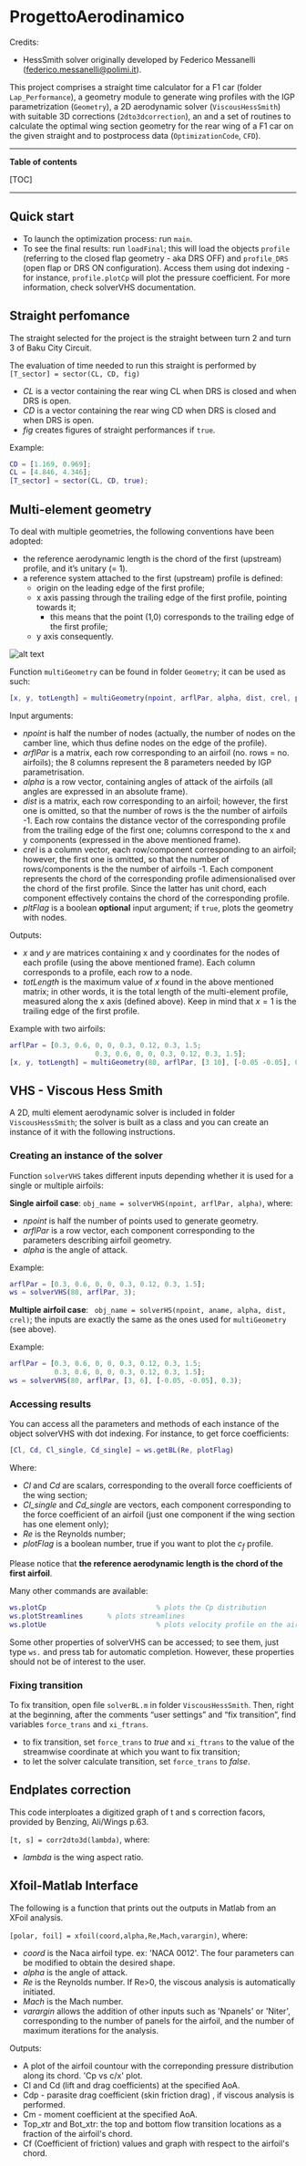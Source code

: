 # ProgettoAerodinamico

Credits:

- HessSmith solver originally developed by Federico Messanelli (federico.messanelli@polimi.it).

This project comprises a straight time calculator for a F1 car (folder `Lap_Performance`), a geometry module to generate wing profiles with the IGP parametrization (`Geometry`), a 2D aerodynamic solver (`ViscousHessSmith`) with suitable 3D corrections (`2dto3dcorrection`), an and a set of routines to calculate the optimal wing section geometry for the rear wing of a F1 car on the given straight and to postprocess data (`OptimizationCode`, `CFD`).



---

__Table of contents__

[TOC]

---



## Quick start

- To launch the optimization process: run `main`.
- To see the final results: run `loadFinal`; this will load the objects `profile` (referring to the closed flap geometry - aka DRS OFF) and `profile_DRS` (open flap or DRS ON configuration). Access them using dot indexing - for instance,  `profile.plotCp` will plot the pressure coefficient. For more information, check solverVHS documentation. 



## Straight perfomance

The straight selected for the project is the straight between turn 2 and turn 3 of Baku City Circuit.

The evaluation of time needed to run this straight is performed by ```[T_sector] = sector(CL, CD, fig)```

- _CL_ is a vector containing the rear wing CL when DRS is closed and when DRS is open.
- _CD_ is a vector containing the rear wing CD when DRS is closed and when DRS is open.
- _fig_ creates figures of straight performances if ```true```.

Example: 

```matlab
CD = [1.169, 0.969];
CL = [4.846, 4.346];
[T_sector] = sector(CL, CD, true);
```





## Multi-element geometry

To deal with multiple geometries, the following conventions have been adopted:

- the reference aerodynamic length is the chord of the first (upstream) profile, and it’s unitary (= 1).
- a reference system attached to the first (upstream) profile is defined:
  - origin on the leading edge of the first profile;
  - x axis passing through the trailing edge of the first profile, pointing towards it;
    - this means that the point (1,0) corresponds to the trailing edge of the first profile;
  - y axis consequently.

![alt text](https://i.imgur.com/k4vNnKt.png)

Function `multiGeometry` can be found in folder `Geometry`; it can be used as such:

```MATLAB
[x, y, totLength] = multiGeometry(npoint, arflPar, alpha, dist, crel, pltFlag);
```

Input arguments:

- _npoint_ is half the number of nodes (actually, the number of nodes on the camber line, which thus define nodes on the edge of the profile).
- _arflPar_ is a matrix, each row corresponding to an airfoil (no. rows = no. airfoils); the 8 columns represent the 8 parameters needed by IGP parametrisation.
- _alpha_ is a row vector, containing angles of attack of the airfoils (all angles are expressed in an absolute frame).
- _dist_ is a matrix, each row corresponding to an airfoil; however, the first one is omitted, so that the number of rows is the the number of airfoils -1. Each row contains the distance vector of the corresponding profile from the trailing edge of the first one; columns correspond to the x and y components (expressed in the above mentioned frame).
- _crel_ is a column vector, each row/component corresponding to an airfoil; however, the first one is omitted, so that the number of rows/components is the the number of airfoils -1. Each component represents the chord of the corresponding profile adimensionalised over the chord of the first profile. Since the latter has unit chord, each component effectively contains the chord of the corresponding profile.
- _pltFlag_ is a boolean __optional__ input argument; if `true`, plots the geometry with nodes.

Outputs:

- _x_ and _y_ are matrices containing x and y coordinates for the nodes of each profile (using the above mentioned frame). Each column corresponds to a profile, each row to a node.
- _totLength_ is the maximum value of _x_ found in the above mentioned matrix; in other words, it is the total length of the multi-element profile, measured along the x axis (defined above). Keep in mind that $x = 1$ is the trailing edge of the first profile.

Example with two airfoils:

```MATLAB
arflPar = [0.3, 0.6, 0, 0, 0.3, 0.12, 0.3, 1.5;
					 0.3, 0.6, 0, 0, 0.3, 0.12, 0.3, 1.5];
[x, y, totLength] = multiGeometry(80, arflPar, [3 10], [-0.05 -0.05], 0.3, true);
```



## VHS - Viscous Hess Smith

A 2D, multi element aerodynamic solver is included in folder `ViscousHessSmith`; the solver is built as a class and you can create an instance of it with the following instructions.



### Creating an instance of the solver

Function `solverVHS` takes different inputs depending whether it is used for a single or multiple airfoils:



__Single airfoil case__: `obj_name = solverVHS(npoint, arflPar, alpha)`, where:
- _npoint_ is half the number of points used to generate geometry.
- _arflPar_ is a row vector, each component corresponding to the parameters describing airfoil geometry.
- _alpha_ is the angle of attack.

Example:
```MATLAB
arflPar = [0.3, 0.6, 0, 0, 0.3, 0.12, 0.3, 1.5];
ws = solverVHS(80, arflPar, 3);
```



__Multiple airfoil case__: ` obj_name = solverHS(npoint, aname, alpha, dist, crel)`; the inputs are exactly the same as the ones used for `multiGeometry` (see above).

Example:

```MATLAB
arflPar = [0.3, 0.6, 0, 0, 0.3, 0.12, 0.3, 1.5;
           0.3, 0.6, 0, 0, 0.3, 0.12, 0.3, 1.5];
ws = solverVHS(80, arflPar, [3, 6], [-0.05, -0.05], 0.3);
```



### Accessing results

You can access all the parameters and methods of each instance of the object solverVHS with dot indexing. For instance, to get force coefficients:

```MATLAB	
[Cl, Cd, Cl_single, Cd_single] = ws.getBL(Re, plotFlag)
```

Where:

- _Cl_ and _Cd_ are scalars, corresponding to the overall force coefficients of the wing section;
- _Cl_single_ and _Cd_single_ are vectors, each component corresponding to the force coefficient of an airfoil (just one component if the wing section has one element only);
- _Re_ is the Reynolds number;
- _plotFlag_ is a boolean number, true if you want to plot the $c_f$ profile.

Please notice that __the reference aerodynamic length is the chord of the first airfoil__.

Many other commands are available:

```MATLAB
ws.plotCp							% plots the Cp distribution
ws.plotStreamlines		% plots streamlines
ws.plotUe							% plots velocity profile on the airfoils
```

Some other properties of solverVHS can be accessed; to see them, just type `ws.` and press tab for automatic completion. However, these properties should not be of interest to the user.



### Fixing transition

To fix transition, open file `solverBL.m` in folder `ViscousHessSmith`. Then, right at the beginning, after the comments “user settings” and “fix transition”, find variables `force_trans` and `xi_ftrans`.

- to fix transition, set `force_trans` to _true_ and `xi_ftrans` to the value of the streamwise coordinate at which you want to fix transition;
- to let the solver calculate transition, set `force_trans` to _false_.



## Endplates correction

This code interploates a digitized graph of t and s correction facors, provided by Benzing, Ali/Wings p.63.

`[t, s] = corr2dto3d(lambda)`, where:

- _lambda_ is the wing aspect ratio.

  





## Xfoil-Matlab Interface

The following is a function that prints out the outputs in Matlab from an XFoil analysis. 

`[polar, foil] = xfoil(coord,alpha,Re,Mach,varargin)`, where:


- _coord_ is the Naca airfoil type. ex: 'NACA 0012'. The four parameters can be modified to obtain the desired shape.
- _alpha_ is the angle of attack.
- _Re_ is the Reynolds number. If Re>0, the viscous analysis is automatically initiated.
- _Mach_ is the Mach number.
- _varargin_ allows the addition of other inputs such as 'Npanels' or 'Niter', corresponding to the number of panels for the airfoil, and the number of maximum iterations for the analysis.

Outputs:

- A plot of the airfoil countour with the correponding pressure distribution along its chord. 'Cp vs c/x' plot.
- Cl and Cd (lift and drag coefficients) at the specified AoA.
- Cdp - parasite drag coefficient (skin friction drag) , if viscous analysis is performed.
- Cm - moment coefficient at the specified AoA.
- Top_xtr and Bot_xtr: the top and bottom flow transition locations as a fraction of the airfoil's chord.
- Cf (Coefficient of friction) values and graph with respect to the airfoil's chord. 

